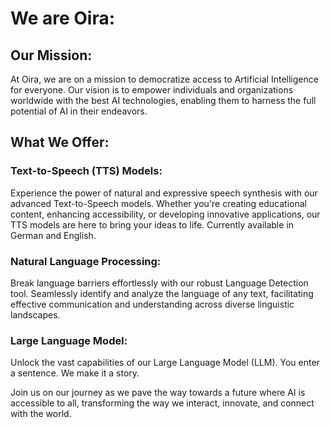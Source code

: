 # We are Oira:

## Our Mission:
At Oira, we are on a mission to democratize access to Artificial Intelligence for everyone. Our vision is to empower individuals and organizations worldwide with the best AI technologies, enabling them to harness the full potential of AI in their endeavors.

## What We Offer:
### Text-to-Speech (TTS) Models:
Experience the power of natural and expressive speech synthesis with our advanced Text-to-Speech models. Whether you're creating educational content, enhancing accessibility, or developing innovative applications, our TTS models are here to bring your ideas to life. Currently available in German and English.

### Natural Language Processing:
Break language barriers effortlessly with our robust Language Detection tool. Seamlessly identify and analyze the language of any text, facilitating effective communication and understanding across diverse linguistic landscapes.

### Large Language Model:
Unlock the vast capabilities of our Large Language Model (LLM). You enter a sentence. We make it a story.

Join us on our journey as we pave the way towards a future where AI is accessible to all, transforming the way we interact, innovate, and connect with the world.
